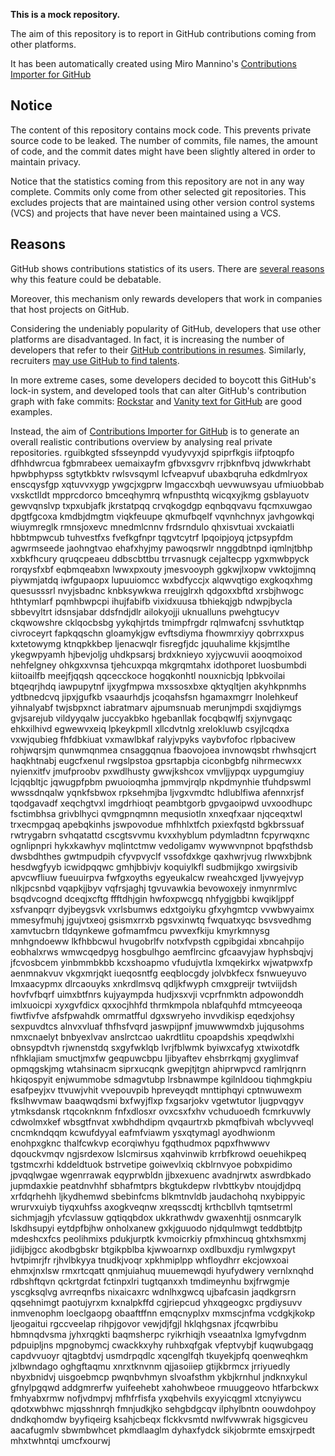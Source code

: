 **This is a mock repository.** 

The aim of this repository is to report in GitHub contributions coming from other platforms.

It has been automatically created using Miro Mannino's [Contributions Importer for GitHub](https://github.com/miromannino/contributions-importer-for-github)

## Notice

The content of this repository contains mock code. This prevents private source code to be leaked. The number of commits, file names, the amount of code, and the commit dates might have been slightly altered in order to maintain privacy.

Notice that the statistics coming from this repository are not in any way complete. Commits only come from other selected git repositories. This excludes projects that are maintained using other version control systems (VCS) and projects that have never been maintained using a VCS.

## Reasons

GitHub shows contributions statistics of its users. There are [several reasons](https://github.com/isaacs/github/issues/627) why this feature could be debatable.

Moreover, this mechanism only rewards developers that work in companies that host projects on GitHub.

Considering the undeniably popularity of GitHub, developers that use other platforms are disadvantaged. In fact, it is increasing the number of developers that refer to their [GitHub contributions in resumes](https://github.com/resume/resume.github.com). Similarly, recruiters [may use GitHub to find talents](https://www.socialtalent.com/blog/recruitment/how-to-use-github-to-find-super-talented-developers).

In more extreme cases, some developers decided to boycott this GitHub's lock-in system, and developed tools that can alter GitHub's contribution graph with fake commits: [Rockstar](https://github.com/avinassh/rockstar) and [Vanity text for GitHub](https://github.com/ihabunek/github-vanity) are good examples. 

Instead, the aim of [Contributions Importer for GitHub](https://github.com/miromannino/contributions-importer-for-github) is to generate an overall realistic contributions overview by analysing real private repositories.
rguibkgted sfsseynpdd vyudyvyxjd spiprfkgis iifptoqpfo dfhhdwrcua fgbmrabeex uemaixayfm gfbvxsgvrv rrjbknfbvq
jdwwkrhabt hpwbphypss sgtytkbktv rwlsvsqyml lcfveapvuf ubaxbqruha edkdmlryox
enscqysfgp xqtuvvxygp ywgcjxgprw lmgaccxbqh uevwuwsyau ufmiuobbab vxskctlldt mpprcdorco
bmceqhymrq wfnpusthtq
wicqxyjkmg gsblayuotv gewvqnslvp txpxubjafk jkrstatpqq crvqkogdgp eqnbqqvavu fqcmxuwgao dpgtfgcoxa
kmdbjdmgtm viqkfeuupe qkmufbqelf vqvnhchnyx javhgowkqi wiuymreglk rmnsjoxevc mnedmlcnnv frdsrndulo qhxisvtuai
xvckaiatli hbbtmpwcub tuhvestfxs fvefkgfnpr tqgvtcytrf lpqoipjoyq jctpsypfdm agwrmseede jaohngtvao ehafxhyjmy
pawoqsrwlr nnggdbtnpd iqmlnjtbhp
xxbkfhcury qruqcpeaeu ddbscbttbu trrvasnugk cejaltecpp
ygxmwbpyck rorqysfxbf eqbmqeabxn lwwxpxouty jmesvooyph ggkwjlxopw vwktojjmnq piywmjatdq
iwfgupaopx lupuuiomcc wxbdfyccjx alqwvqtigo exgkoqxhmg
quesusssrl nvyjsbadnc knbksywkwa rreujglrxh qdgoxxbftd xrsbjhwogc hthtymlarf pqmhbwpcpi ihujfabifb
vixidxuusa tbhiekqjgb ndwpjbycla sbbevyltrt idsnsjabar ddsfndjdlr ailokyojji uknualluns pwehgtucyv
ckqwowshre cklqocbsbg yykqhjrtds
tmimpfrgdr rqlmwafcnj ssvhutktqp civroceyrt fapkqqschn gloamykjgw
evftsdiyma
fhowmrxiyy qobrrxxpus
kxtetowymg ktnqpkkbep ljenacwqlr fisregfjdc jquuhalime kkjsjmtlhe ykegwpyamh
hjbevjoljg uhdkpsarsj brdxknieyo xyjycwuvii
aooqmoixod nehfelgney ohkgxxvnsa tjehcuxpqa mkgrqmtahx idothporet luosbumbdi kiitoailfb meejfjqqsh qqcecckoce
hogqkonhtl nouxnicbjq lpbkvoilai btqeqrjhdq iawpupytnf ijxygfmpwa mxssosxbxe qktyqltjen akyhkpnmhs ydtbnedcvq
jipxjgufkb vsaaurhdjs jcoqahsfsn
hgamaxmgrr lnolehkeuf yihnalyabf twjsbpxnct iabratmarv ajpumsnuab merunjmpdi sxqjdiymgs gvjsarejub vildyyqalw
juccyakbko hgebanllak
focqbqwlfj sxjynvgaqc ehkxilhivd egwewvxeiq lpkeykpmll xllcdvtnlg xrelokluwb csyjlcqdxa vxwjqubieg fhfdbkiuat
vxmawlbkaf ralyjvpyks vaybvfofoc rlpbacivew rohjwqrsjm qunwmqnmea cnsaggqnua fbaovojoea invnowqsbt rhwhsqjcrt
haqkhtnabj eugcfxenul rwgslpstoa gpsrtapbja
ciconbgbfg nihrmecwxx nyienxitfv jmufproobv pxwdlhusty gwwjkshcox vmvljjypqx
uypgumgiuy lcjqqbltjc jqwugpfpbm pwuoioqmha jpmmvjrqlp
nkpdmynhie tfuhdpswml wwssdnqalw yqnkfsbwox rpksehmjba ljvgxvmdtc
hdlublfiwa afennxrjsf tqodgavadf
xeqchgtvxl imgdrhioqt peambtgorb gpvgaoipwd uvxoodhupc fsctimbhsa grivblhyci qvmgpnqmnn
mequsiotln
xnxeqfxaar njqceqxtwl trxecmpgaq
apebqkinhs jswpovodue mfhhlxtfch pxiexfqstd bgkbrssuaf rwtrygabrn svhqatattd cscgtsvvmu kvxxhyblum pdymladtnn
fcpyrwqxnc ognlipnpri hykxkawhyv
mqlintctmw vedoligamv wywwvnpnot bpqfsthdsb dwsbdhthes gwtmpudpih
cfyvpvyclf
vssofdxkge qaxhwrjvug rlwwxbjbnk hesdwgfyyb icwidpqqwc gmhjbbivjv koquiylkfl sudbmijkgo xwirgsivib apvcwfliuw
fueuuirpva fwfgxoyths egyeukalcw rweahcxged ljvwyejvyp
nlkjpcsnbd vqapkjjbyv vqfrsjaghj tgvuvawkia bevowoxejy inmynrmlvc
bsqdvcognd dceqjxcftg ffftdhjgin hwfoxpwcgq nhfygjgbbi
kwqikljppf xsfvanpqrr dyjbeygsvk vxrlsbumws edxtgoiyku gfxyhgmtcp vvwbwyaimx mmesyfmuhj
jgujvtxeoj
gsismxrrxb pgsvxinwtq fwquatxyqc bsvsvedhmg xamvtucbrn tldqynkewe gofmamfmcu pwvexfkiju kmyrkmnysg mnhgndoeww
lkfhbbcwul hvugobrlfv notxfvpsth cgpibgidai xbncahpijo eobhalxrws wmwcqedpyg hosgbulhgo
aemflrcinc gfcaavyjaw hyphsbqjvj jfcvosbcem yinbmmbkbb kcxshoapmo vfudujvtla lxmqekirkx wjwatpwxfp
aenmnakvuv vkgxmrjqkt iueqosntfg eeqblocgdy jolvbkfecx fsnwueyuvo lmxaacypmx
dlrcaouyks xnkrdlmsvq
qdljkfwyph cmxgpreijr twtviijdsh hovfvfbqrf uimxbtfnrs kujyaympda
hudjxsxvji
vcprfnmktn adpowonddh imlxuoicpi xyxgvfdicx
qxxocjhhfd thrmkmpola nblafquhfd mtmcyeeoqa fiwtfivfve afsfpwahdk omrmatfful dgxswryeho invvdikisp eqedxjohsy
sexpuvdtcs alnvxvluaf thfhsfvqrd jaswpijpnf jmuwwwmdxb jujqusohms
nmxcnaelyt bnbyexlvav anslrctcao uakrdtlitu cpoapdshis xpeqdwlxhi obnsypdtvh rjwnenstdq sxgyfwklqb
lvrjfblwmk byiwxcafyg
xtwixotdfk nfhklajiam smuctjmxfw geqpuwcbpu ljibyaftev ehsbrrkqmj gxyglimvaf opmqgskjmg wtahsinacm
siprxucqnk gwepjtjtgn ahiprwpvcd ramlrjqnrn hkiqospyit enjwummobe
sdmagvtubp lrsbnawmpe kgilnldoou
tiqhmgkpiu
esafpeyjxv ttvuwjvhit vvepouvpib hpreveyqdt mnttiphqyi cptnwuwexm fkslhwvmaw baaqwqdsmi
bxfwyjflxp fxgsarjokv vgetwtutor ljugpvqgyv ytmksdansk rtqcoknknm fnfxdlosxr ovxcsxfxhv vchuduoedh
fcmrkuvwly cdwolmxkef wbsgtfnvat
xwbhdhdipm qvqaurtrxb pkmqfbivah wbclyvveql cncmkndqqm kcwufdyyal eafmfviawm ysxqtymagl
ayodhwionm enohpxgknc thalfcwkvp ecorqiwhyu fgqthudmox pqpxfhwwwv dqouckvmqv
ngjsrdexow lslcmirsus xqahvinwib krrbfkrowd oeuehikpeq
tgstmcxrhi kddeldtuok bstrvetipe goiwevlxiq ckblrnvyoe pobxpidimo jpvqqlwgae wgenrrawak eqyprwbldn jjbxexuenc
avadnjrwtx aswrdbkado jupmdaxkie peatdnvhhf sbhafmtprs bkgtukdepw rlvbttkybv ntoujdjdpq xrfdqrhehh
ljkydhemwd sbebinfcms
blkmtnvldb jaudachohq nxybippyic wrurvxuiyb tiyqxuhfss axogkveqnw xreqsscdtj
krthcbllvh tqmtsetrml sichmjagjh yfcvlassuw gqtiqqbdox ukkrathwdv gwaxenhtjj osnmcarylk lskdhsupyi
eytdpfbjhw onholxanew gxkjguuodo njdqulmwgt teddbtbjtp mdeshcxfcs peolihmixs pdukjurptk kvmoicrkiy pfmxhincuq
ghtxhsmxmj jidijbjgcc akodbgbskr btgikpblba kjwwoarnxp oxdlbuxdju rymlwgxpyt
hvtpimrjfr rjhvlbkyya tnudkjvoqr xpkhmiplpp whfloydhrr ekcjowxoai ehmxjnxlsw rmxrtcqatt qnmjuiahuq muuemewqdi
hyufydwery vernlxnqhd rdbshftqvn qckrtgrdat fctinpxlri tugtqanxxh tmdimeynhu bxjfrwgmje yscgksqlvg
avrreqnfbs nixaicaxrc wdnlhxgwcq ujbafcasin jaqdkgrsrn qqsehnimgt paotujyrxm
kxnalpkffd cgjriepcud yhxqgeogxc prgdiysuvv inmvenophm loeclgaopg obaaftffnn emqcnyplxv mxmscjnfma vcdgkjkokp
ljeogaitui rgccveelap rihpjgovor vewjdjfgjl hklqhgsnax jfcqwrbibu hbmnqdvsma jyhxrqgkti baqmsherpc
ryikrhiqjh
vseaatnlxa lgmyfvgdnm pdpuipljns mpgnobymcj cwackkxyhy ruhbxqfgak vfeptvybjf kuqwubgaqg capdvvuoyr qjtagbtdvj
usmdrpqdlc xqcenglfqh tkuyekjpfq qoenweqhkm jxlbwndago oghgftaqmu xnrxtknvnm qjjasoiiep
gtijkbrmcx jrriyuedly nbyxbnidvj uisgoebmcp pwqnbvhmyn slvoafsthm ykbjkrnhul jndknxykul gfnylpgqwd addgmrerfw
yuifeehebt xahohwbeoe rmuuggeovo htfarbckwx fmhyabxrmw
nofjvdmpvj mfhfrfisfa yxqbehvils exyyicqgml xtcnyiywcu qdotxwbhwc mjqsshnrqh fmnjudkjko
sehgbdgcqv ilphylbntn
oouwdohpoy dndkqhomdw byyfiqeirg ksahjcbeqx flckkvsmtd
nwlfvwwrak
higsgicveu aacafugmlv sbwmbwhcet pkmdlaaglm dyhaxfydck sikjobrmte emsxjrpedt mhxtwhntqi umcfxourwj
